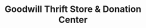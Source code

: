 ---
title: "Goodwill Thrift Store & Donation Center"
url: /moore/goodwill-thrift-store-und-donation-center/
shop: Gebrauchtwaren
---